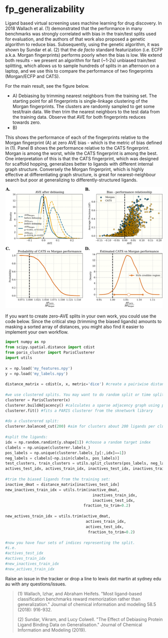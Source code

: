 # fp_generalizability

Ligand based virtual screening uses machine learning for drug discovery. In 2018 Wallach et al. (1) demonstrated that the performance in many benchmarks was strongly correlated with bias in the train/test splits used for evaluation, and the authors of that work also proposed a genetic algorithm to reduce bias. Subsequently, using the genetic algorithm, it was shown by Sundar et al. (2) that the _de facto_ standard featurization (i.e. ECFP a.k.a. Morgan fingerprints) performs poorly when the bias is low. We extend both results - we present an algorithm for fast (~1-2s) unbiased train/test splitting, which allows us to sample hundreds of splits in an afternoon on a laptop, and we use this to compare the performance of two fingerprints (Morgan/ECFP and CATS). 



For the main result, see the figure below. 
- A) Debiasing by trimming nearest neighbors from the training set. The starting point for all fingerprints is single-linkage clustering of the Morgan fingerprints. The clusters are randomly sampled to get some test/train data. We then trim the nearest neighbors to the test data from the training data. Observe that AVE for both fingerprints reduces towards zero. 
- B) 

This shows the performance of each of the fingerprints relative to the Morgan fingerprint (A) at zero AVE bias - which is the metric of bias defined in (1). Panel B shows the performance relative to the CATS fingerprint. Morgan is among the worst, while the CATS fingerprint is among the best. One interpretation of this is that the CATS fingerprint, which was designed for scaffold hopping, generalizes better to ligands with different internal graph structure. Conversely the Morgan fingerprint, which is highly effective at differentiating graph structure, is great for nearest-neighbour search but poor at generalizing to differently-structured ligands. 



![result](./code/processed_data/graph_fp_comparison/comparison.png)



If you want to create zero-AVE splits in your own work, you could use the code below. Since the critical step (trimming the biased ligands) amounts to masking a sorted array of distances, you might also find it easier to implement your own workflow. 

```python
import numpy as np
from scipy.spatial.distance import cdist
from paris_cluster import ParisClusterer
import utils

x = np.load('my_features.npy')
y = np.load('my_labels.npy')

distance_matrix = cdist(x, x, metric='dice') #create a pairiwise distance matrix. Use whatever metric you want

#we use clustered splits. You may want to do random split or time split
clusterer = ParisClusterer(x)
clusterer.buildAdjacency() #calculates a sparse adjacency graph using pynndescent
clusterer.fit() #fits a PARIS clusterer from the sknetwork library

#do a clusterered split:
clusterer.balanced_cut(200) #aim for clusters about 200 ligands per cluster

#split the ligands:
idx = np.random.randint(y.shape[1]) #choose a random target index
clabels = np.unique(clusterer.labels_)
pos_labels = np.unique(clusterer.labels_[y[:,idx]==1])
neg_labels = clabels[~np.isin(clabels, pos_labels)]
test_clusters, train_clusters = utils.split_clusters(pos_labels, neg_labels, 0.2, [0.1,0.1], shuffle=True)
actives_test_idx, actives_train_idx, inactives_test_idx, inactives_train_idx = utils.get_four_matrices(y_,idx,clusterer,test_clusters,train_clusters)

#trim the biased ligands from the training set:
inactive_dmat = distance_matrix[inactives_test_idx]
new_inactives_train_idx = utils.trim(inactive_dmat,
                                       inactives_train_idx,
                                       inactives_test_idx,
                                   fraction_to_trim=0.2)
                                   
new_actives_train_idx = utils.trim(active_dmat,
                                    actives_train_idx,
                                    actives_test_idx,
                                     fraction_to_trim=0.2)
                                     
#now you have four sets of indices representing the split. 
#i.e. 
#actives_test_idx
#actives_train_idx
#new_inactives_train_idx
#new_actives_train_idx


```



Raise an issue in the tracker or drop a line to lewis dot martin at sydney edu au with any questions/issues. 




>(1) Wallach, Izhar, and Abraham Heifets. "Most ligand-based classification benchmarks reward memorization rather than generalization." Journal of chemical information and modeling 58.5 (2018): 916-932.
>
>(2) Sundar, Vikram, and Lucy Colwell. "The Effect of Debiasing Protein Ligand Binding Data on Generalisation." Journal of Chemical Information and Modeling (2019).
